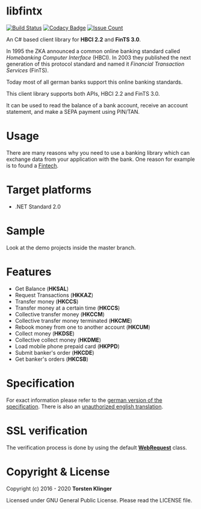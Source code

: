 # libfintx

[![Build Status](https://travis-ci.org/mrklintscher/libfintx.svg?branch=master)](https://travis-ci.org/mrklintscher/libfintx)
[![Codacy Badge](https://api.codacy.com/project/badge/Grade/928e912657d44a6090d329343aa13346)](https://www.codacy.com/app/torsten-klinger/libfintx?utm_source=github.com&amp;utm_medium=referral&amp;utm_content=mrklintscher/libfintx&amp;utm_campaign=badger)
[![Issue Count](https://codeclimate.com/github/mrklintscher/libfintx/badges/issue_count.svg)](https://codeclimate.com/github/mrklintscher/libfintx)

An C# based client library for **HBCI 2.2** and **FinTS 3.0**.

In 1995 the ZKA announced a common online banking standard called *Homebanking Computer Interface* (HBCI). In 2003 they published the next generation of this protocol standard and named it *Financial Transaction Services* (FinTS).

Today most of all german banks support this online banking standards.

This client library supports both APIs, HBCI 2.2 and FinTS 3.0.

It can be used to read the balance of a bank account, receive an account statement, and make a SEPA payment using PIN/TAN.

# Usage

There are many reasons why you need to use a banking library which can exchange data from your application with the bank. One reason for example is to found a [Fintech](https://de.wikipedia.org/wiki/Finanztechnologie).

# Target platforms

* .NET Standard 2.0

# Sample

Look at the demo projects inside the master branch.

# Features

* Get Balance (**HKSAL**)
* Request Transactions (**HKKAZ**)
* Transfer money (**HKCCS**)
* Transfer money at a certain time (**HKCCS**)
* Collective transfer money (**HKCCM**)
* Collective transfer money terminated (**HKCME**)
* Rebook money from one to another account (**HKCUM**)
* Collect money (**HKDSE**)
* Collective collect money (**HKDME**)
* Load mobile phone prepaid card (**HKPPD**)
* Submit banker's order (**HKCDE**)
* Get banker's orders (**HKCSB**)

# Specification

For exact information please refer to the [german version of the specification](http://www.hbci-zka.de/spec/spezifikation.htm). There is
also an [unauthorized english translation](http://www.hbci-zka.de/english/specification/engl_2_2.htm).

# SSL verification

The verification process is done by using the default [**WebRequest**](https://msdn.microsoft.com/de-de/library/system.net.webrequest(v=vs.110).aspx) class.

# Copyright & License

Copyright (c) 2016 - 2020 **Torsten Klinger**

Licensed under GNU General Public License. Please read the LICENSE file.
